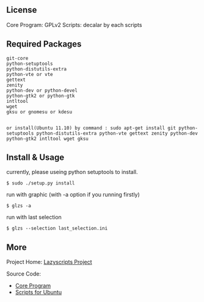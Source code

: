 ## License

Core Program: GPLv2
Scripts:      decalar by each scripts

## Required Packages

    git-core
    python-setuptools
    python-distutils-extra
    python-vte or vte
    gettext
    zenity
    python-dev or python-devel
    python-gtk2 or python-gtk
    intltool
    wget
    gksu or gnomesu or kdesu


    or install(Ubuntu 11.10) by command : sudo apt-get install git python-setuptools python-distutils-extra python-vte gettext zenity python-dev python-gtk2 intltool wget gksu 

## Install & Usage

currently, please useing python setuptools to install.

    $ sudo ./setup.py install

run with graphic (with -a option if you running firstly)

    $ glzs -a

run with last selection

    $ glzs --selection last_selection.ini

## More

Project Home: [Lazyscripts Project](http://www.lazyscripts.org "lazyscripts")

Source Code:

* [Core Program](http://github.com/billy3321/lazyscript/tree/master)
* [Scripts for Ubuntu](http://github.com/aminzai/lzs_pool_debianlize/tree/master)
